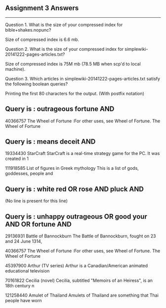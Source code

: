 Assignment 3 Answers
----------------------
----------------------

Question 1. What is the size of your compressed index for bible+shakes.nopunc?

Size of compressed index is 6.6 mb.

Question 2. What is the size of your compressed index for simplewiki-20141222-pages-articles.txt?

Size of compressed index is 75M mb (78.5 MB when scp'd to local machine).

Question 3. Which articles in simplewiki-20141222-pages-articles.txt satisfy the following boolean queries?

Printing the first 80 characters for the output. (With postfix notation)

Query is : outrageous fortune AND
----------------------------------------------------------------


40366757    The Wheel of Fortune    :For other uses, see Wheel of Fortune. The Wheel of Fortune</br>


Query is : means deceit AND
----------------------------------------------------------------


19334430	StarCraft	StarCraft is a real-time strategy game for the PC. It was created in 1

111918585	List of figures in Greek mythology	This is a list of gods, goddesses, people and</br>


Query is : white red OR rose AND pluck AND
----------------------------------------------------------------


(No line is present for this line)


Query is : unhappy outrageous OR good your AND OR fortune AND
----------------------------------------------------------------

29136931	Battle of Bannockburn	The Battle of Bannockburn, fought on 23 and 24 June 1314,

40366757	The Wheel of Fortune	:For other uses, see Wheel of Fortune. The Wheel of Fortune 

45397900	Arthur (TV series)	Arthur is a Canadian/American animated educational television 

70161822	Cecilia (novel)	Cecilia, subtitled "Memoirs of an Heiress", is an 18th century n 

121258440	Amulet of Thailand	Amulets of Thailand are something that Thai people have worn 

